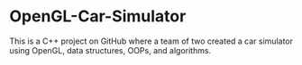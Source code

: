 # OpenGL-Car-Simulator
This is a C++ project on GitHub where a team of two created a car simulator using OpenGL, data structures, OOPs, and algorithms.
